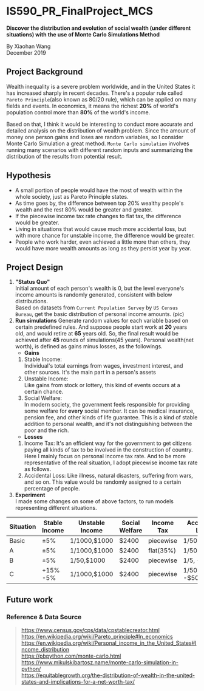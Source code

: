 # IS590_PR_FinalProject_MCS
**Discover the distribution and evolution of social wealth (under different situations) with the use of Monte Carlo Simulations Method**   

By Xiaohan Wang   
December 2019

## Project Background
Wealth inequality is a severe problem worldwide, and in the United States it has increased sharply in recent decades. 
There's a popular rule called `Pareto Principle`(also known as 80/20 rule), which can be applied on many fields and events. 
In economics, it means the richest __20%__ of world's population control more than __80%__ of the world's income.

Based on that, I think it would be interesting to conduct more accurate and detailed analysis on the distribution of wealth problem.
Since the amount of money one person gains and loses are random variables, so I consider Monte Carlo Simulation a great method. 
`Monte Carlo simulation` involves running many scenarios with different random inputs and summarizing the distribution of the results from potential result.

## Hypothesis
* A small portion of people would have the most of wealth within the whole society, just as Pareto Principle states. 
* As time goes by, the difference between top 20% wealthy people's wealth and the rest 80% would be greater and greater.    
* If the piecewise income tax rate changes to flat tax, the difference would be greater.
* Living in situations that would cause much more accidental loss, but with more chance for unstable income, the difference would be greater. 
* People who work harder, even achieved a little more than others, they would have more wealth amounts as long as they persist year by year.

## Project Design 
1. __"Status Quo"__  
    Initial amount of each person's wealth is 0, but the level everyone's income amounts is randomly generated, consistent with below distributions.  
    Based on datasets from `Current Population Survey` by `US Census Bureau`, get the basic distribution of personal income amounts.
    (pic) 
2. __Run simulations__
Generate random values for each variable based on certain predefined rules.
And suppose people start work at __20__ years old, and would retire at __65__ years old. So, the final result would be achieved after __45__ rounds of simulations(45 years).
Personal wealth(net worth), is defined as gains minus losses, as the followings.
    * __Gains__
    1. Stable Income:  
       Individual's total earnings from wages, investment interest, and other sources. It's the main part in a person's assets
    2. Unstable Income:  
       Like gains from stock or lottery, this kind of events occurs at a certain chance.
    3. Social Welfare:  
       In modern society, the government feels responsible for providing some welfare for __every__ social member. 
       It can be medical insurance, pension fee, and other kinds of life guarantee. 
       This is a kind of stable addition to personal wealth, and it's not distinguishing between the poor and the rich.       
    * __Losses__
    1. Income Tax:
       It's an efficient way for the government to get citizens paying all kinds of tax to be involved in the construction of country. 
       Here I mainly focus on personal income tax rate. 
       And to be more representative of the real situation, I adopt piecewise income tax rate as follows.
    2. Accidental Loss:
       Like illness, natural disasters, suffering from wars, and so on. This value would be randomly assigned to a certain percentage of people.
3. __Experiment__  
I made some changes on some of above factors, to run models representing different situations.  

| Situation | Stable Income | Unstable Income | Social Welfare | Income Tax | Accidental Loss |
| --- | --- | --- | --- | --- | --- |
| Basic | ±5% | 1/1000,$1000 | $2400 | piecewise | 1/50,-$5000 |
| A | ±5% | 1/1000,$1000 | $2400 | flat(35%) | 1/50,-$5000 |
| B | ±5% | 1/50,$1000 | $2400 | piecewise | 1/5, -$5000 |
| C | +15% -5% | 1/1000,$1000 | $2400 | piecewise | 1/50, -$5000 |

## Future work


### Reference & Data Source
>https://www.census.gov/cps/data/cpstablecreator.html  
>https://en.wikipedia.org/wiki/Pareto_principle#In_economics  
>https://en.wikipedia.org/wiki/Personal_income_in_the_United_States#Income_distribution    
>https://pbpython.com/monte-carlo.html  
>https://www.mikulskibartosz.name/monte-carlo-simulation-in-python/  
>https://equitablegrowth.org/the-distribution-of-wealth-in-the-united-states-and-implications-for-a-net-worth-tax/  